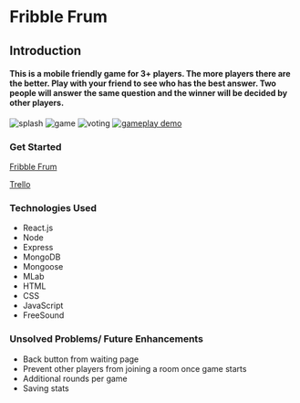 # Fribble Frum
## Introduction 
#### This is a mobile friendly game for 3+ players. The more players there are the better. Play with your friend to see who has the best answer. Two people will answer the same question and the winner will be decided by other players. 

![splash](https://i.imgur.com/ClUDsZ7.png)
![game](https://i.imgur.com/VDUyVSw.png)
![voting](https://i.imgur.com/DoyBXeN.png)
[![gameplay demo](http://img.youtube.com/vi/Amq6s7lXDVM/0.jpg)](https://youtu.be/Amq6s7lXDVM)

### Get Started
[Fribble Frum](https://fribble-frum.herokuapp.com/)

[Trello](https://trello.com/b/UeURMQQS/fribble-frum)

### Technologies Used
* React.js
* Node 
* Express
* MongoDB
* Mongoose
* MLab
* HTML
* CSS
* JavaScript
* FreeSound

### Unsolved Problems/ Future Enhancements
* Back button from waiting page
* Prevent other players from joining a room once game starts
* Additional rounds per game
* Saving stats
